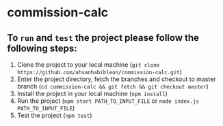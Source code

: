 # commission-calc

## To `run` and `test` the project please follow the following steps:

1. Clone the project to your local machine (`git clone https://github.com/ahsanhabibleon/commission-calc.git`)
2. Enter the project directory, fetch the branches and checkout to master branch (`cd commission-calc && git fetch && git checkout master`)
3. Install the project in your local machine (`npm install`)
4. Run the project (`npm start PATH_TO_INPUT_FILE` or `node index.js PATH_TO_INPUT_FILE`)
5. Test the project (`npm test`)
